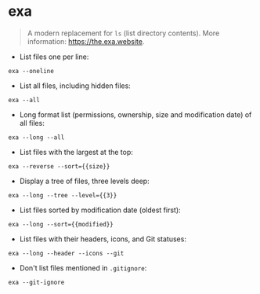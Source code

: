# exa

> A modern replacement for `ls` (list directory contents).
> More information: <https://the.exa.website>.

- List files one per line:

`exa --oneline`

- List all files, including hidden files:

`exa --all`

- Long format list (permissions, ownership, size and modification date) of all files:

`exa --long --all`

- List files with the largest at the top:

`exa --reverse --sort={{size}}`

- Display a tree of files, three levels deep:

`exa --long --tree --level={{3}}`

- List files sorted by modification date (oldest first):

`exa --long --sort={{modified}}`

- List files with their headers, icons, and Git statuses:

`exa --long --header --icons --git`

- Don't list files mentioned in `.gitignore`:

`exa --git-ignore`
